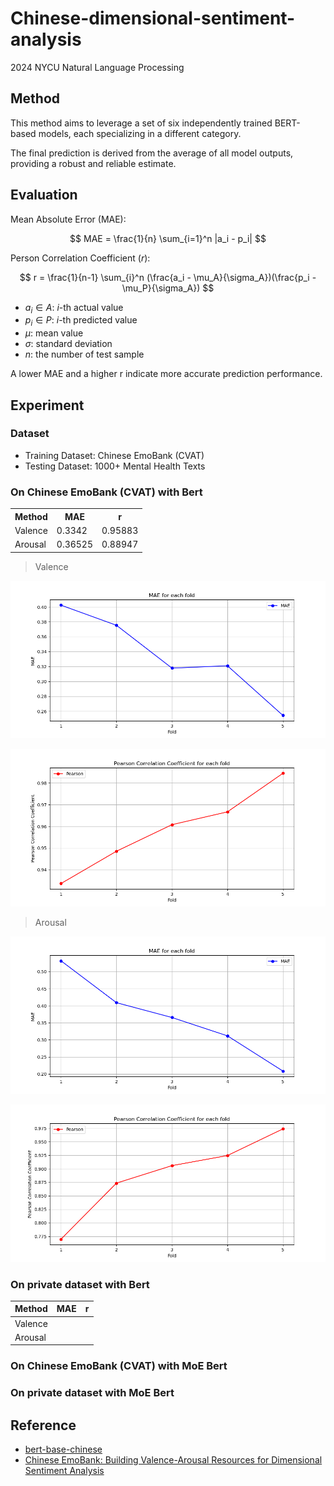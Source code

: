# Chinese-dimensional-sentiment-analysis
2024 NYCU Natural Language Processing

## Method

This method aims to leverage a set of six independently trained BERT-based models, each specializing in a different category. 

The final prediction is derived from the average of all model outputs, providing a robust and reliable estimate.

## Evaluation

Mean Absolute Error (MAE):

$$
  MAE = \frac{1}{n} \sum_{i=1}^n |a_i - p_i|
$$

Person Correlation Coefficient ($r$):

$$
  r = \frac{1}{n-1} \sum_{i}^n (\frac{a_i - \mu_A}{\sigma_A})(\frac{p_i - \mu_P}{\sigma_A})
$$

- $a_i \in A$: $i$-th actual value
- $p_i \in P$: $i$-th predicted value
- $\mu$: mean value
- $\sigma$: standard deviation
- $n$: the number of test sample

A lower MAE and a higher r indicate more accurate prediction performance.

## Experiment

### Dataset

- Training Dataset: Chinese EmoBank (CVAT)
- Testing Dataset: 1000+ Mental Health Texts

### On Chinese EmoBank (CVAT) with Bert

<center>
  <table>
    <tr>
      <th>
        Method
      </th>
      <th>
        MAE
      </th>
      <th>
        r
      </th>
    </tr>
    <tr>
      <td>
        Valence
      </td>
      <td>
        0.3342
      </td>
      <td>
        0.95883
      </td>
    </tr>
    <tr>
      <td>
        Arousal
      </td>
      <td>
        0.36525
      </td>
      <td>
        0.88947
      </td>
    </tr>
  </table>
</center>

> Valence

![bert_v_mae](./image/bert_v_mae.png)

![bert_v_r](./image/bert_v_r.png)

> Arousal

![bert_a_mae](./image/bert_a_mae.png)

![bert_a_r](./image/bert_a_r.png)

### On private dataset with Bert

|Method|MAE|r|
|--|--|--|
|Valence|||
|Arousal|||

### On Chinese EmoBank (CVAT) with MoE Bert

### On private dataset with MoE Bert

## Reference

- [bert-base-chinese](https://huggingface.co/google-bert/bert-base-chinese)
- [Chinese EmoBank: Building Valence-Arousal Resources for Dimensional Sentiment Analysis](https://dl.acm.org/doi/full/10.1145/3489141)

